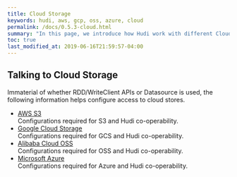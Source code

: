 ```yaml
---
title: Cloud Storage
keywords: hudi, aws, gcp, oss, azure, cloud
permalink: /docs/0.5.3-cloud.html
summary: "In this page, we introduce how Hudi work with different Cloud providers."
toc: true
last_modified_at: 2019-06-16T21:59:57-04:00
---
```

 
## Talking to Cloud Storage

Immaterial of whether RDD/WriteClient APIs or Datasource is used, the following information helps configure access
to cloud stores.

 * [AWS S3](/docs/0.5.3-s3_hoodie) <br/>
   Configurations required for S3 and Hudi co-operability.
 * [Google Cloud Storage](/docs/0.5.3-gcs_hoodie) <br/>
   Configurations required for GCS and Hudi co-operability.
 * [Alibaba Cloud OSS](/docs/0.5.3-oss_hoodie.html) <br/>
   Configurations required for OSS and Hudi co-operability.
 * [Microsoft Azure](/docs/0.5.3-azure_hoodie.html) <br/>
   Configurations required for Azure and Hudi co-operability.
